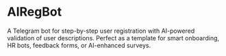 # AIRegBot
A Telegram bot for step-by-step user registration with AI-powered validation of user descriptions. Perfect as a template for smart onboarding, HR bots, feedback forms, or AI-enhanced surveys.
